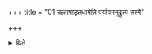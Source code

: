+++
title = "01 ऋताषाडृतधामेति पर्यायमनुद्रुत्य तस्मै"

+++

<details><summary>थिते</summary>

ऋताषाडृतधामेति पर्यायमनुद्रुत्य तस्मै स्वाहेति प्रथमामाहुतिं जुहोति । ताभ्यः स्वाहेत्युत्तराम् १
</details>
